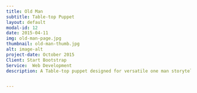 ```yaml
---
title: Old Man
subtitle: Table-top Puppet
layout: default
modal-id: 12
date: 2015-04-11
img: old-man-page.jpg
thumbnail: old-man-thumb.jpg
alt: image-alt
project-date: October 2015
Client: Start Bootstrap
Service:  Web Development
description: A Table-top puppet designed for versatile one man storytelling


---
```


